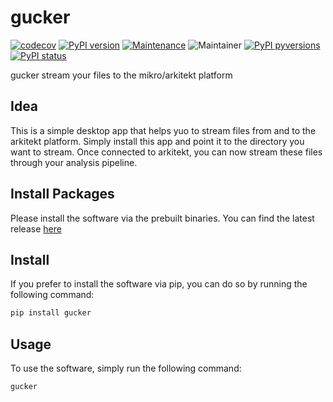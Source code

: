 # gucker

[![codecov](https://codecov.io/gh/jhnnsrs/gucker/branch/master/graph/badge.svg?token=UGXEA2THBV)](https://codecov.io/gh/jhnnsrs/gucker)
[![PyPI version](https://badge.fury.io/py/gucker.svg)](https://pypi.org/project/gucker/)
[![Maintenance](https://img.shields.io/badge/Maintained%3F-yes-green.svg)](https://pypi.org/project/gucker/)
![Maintainer](https://img.shields.io/badge/maintainer-jhnnsrs-blue)
[![PyPI pyversions](https://img.shields.io/pypi/pyversions/gucker.svg)](https://pypi.python.org/pypi/gucker/)
[![PyPI status](https://img.shields.io/pypi/status/gucker.svg)](https://pypi.python.org/pypi/gucker/)

gucker stream your files to the mikro/arkitekt platform


## Idea

This is a simple desktop app that helps yuo to stream files from and to the arkitekt platform. Simply install
this app and point it to the directory you want to stream. Once connected to arkitekt, you can now
stream these files through your analysis pipeline.


## Install Packages

Please install the software via the prebuilt binaries. You can find the latest release [here](
    https://github.com/arkitektio-apps/gucker/releases/latest
)

## Install

If you prefer to install the software via pip, you can do so by running the following command:

```bash
pip install gucker
```

## Usage

To use the software, simply run the following command:

```bash
gucker
```
